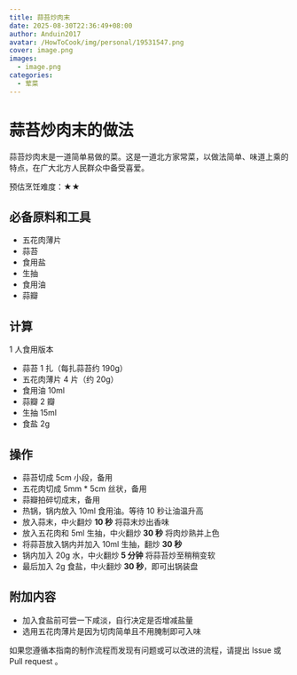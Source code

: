 ```yaml
---
title: 蒜苔炒肉末
date: 2025-08-30T22:36:49+08:00
author: Anduin2017
avatar: /HowToCook/img/personal/19531547.png
cover: image.png
images:
  - image.png
categories:
  - 荤菜
---
```


# 蒜苔炒肉末的做法

蒜苔炒肉末是一道简单易做的菜。这是一道北方家常菜，以做法简单、味道上乘的特点，在广大北方人民群众中备受喜爱。

预估烹饪难度：★★

## 必备原料和工具

- 五花肉薄片
- 蒜苔
- 食用盐
- 生抽
- 食用油
- 蒜瓣

## 计算

1 人食用版本

- 蒜苔 1 扎（每扎蒜苔约 190g）
- 五花肉薄片 4 片（约 20g）
- 食用油 10ml
- 蒜瓣 2 瓣
- 生抽 15ml
- 食盐 2g

## 操作

- 蒜苔切成 5cm 小段，备用
- 五花肉切成 5mm * 5cm 丝状，备用
- 蒜瓣拍碎切成末，备用
- 热锅，锅内放入 10ml 食用油。等待 10 秒让油温升高
- 放入蒜末，中火翻炒 **10 秒** 将蒜末炒出香味
- 放入五花肉和 5ml 生抽，中火翻炒 **30 秒** 将肉炒熟并上色
- 将蒜苔放入锅内并加入 10ml 生抽，翻炒 **30 秒**
- 锅内加入 20g 水，中火翻炒 **5 分钟** 将蒜苔炒至稍稍变软
- 最后加入 2g 食盐，中火翻炒 **30 秒**，即可出锅装盘

## 附加内容

- 加入食盐前可尝一下咸淡，自行决定是否增减盐量
- 选用五花肉薄片是因为切肉简单且不用腌制即可入味

如果您遵循本指南的制作流程而发现有问题或可以改进的流程，请提出 Issue 或 Pull request 。
